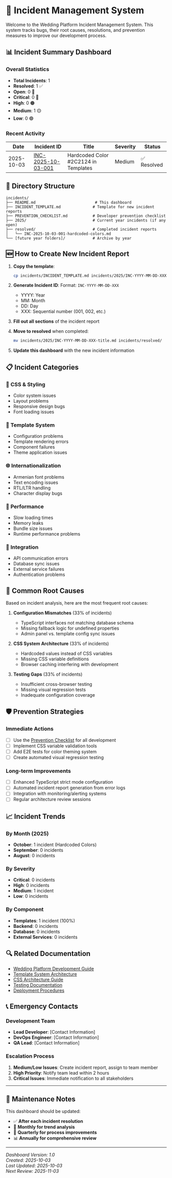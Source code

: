 # 🚨 Incident Management System

Welcome to the Wedding Platform Incident Management System. This system tracks bugs, their root causes, resolutions, and prevention measures to improve our development process.

## 📊 Incident Summary Dashboard

### Overall Statistics
- **Total Incidents**: 1
- **Resolved**: 1 ✅
- **Open**: 0 🔄
- **Critical**: 0 🔴
- **High**: 0 🟠
- **Medium**: 1 🟡
- **Low**: 0 🟢

### Recent Activity
| Date | Incident ID | Title | Severity | Status |
|------|-------------|-------|----------|---------|
| 2025-10-03 | [INC-2025-10-03-001](resolved/INC-2025-10-03-001-hardcoded-colors.md) | Hardcoded Color #2C2124 in Templates | Medium | ✅ Resolved |

## 📁 Directory Structure

```
incidents/
├── README.md                          # This dashboard
├── INCIDENT_TEMPLATE.md              # Template for new incident reports
├── PREVENTION_CHECKLIST.md           # Developer prevention checklist
├── 2025/                             # Current year incidents (if any open)
├── resolved/                         # Completed incident reports
│   └── INC-2025-10-03-001-hardcoded-colors.md
└── [future year folders]/            # Archive by year
```

## 🆕 How to Create New Incident Report

1. **Copy the template**:
   ```bash
   cp incidents/INCIDENT_TEMPLATE.md incidents/2025/INC-YYYY-MM-DD-XXX-title.md
   ```

2. **Generate Incident ID**: Format: `INC-YYYY-MM-DD-XXX` 
   - YYYY: Year
   - MM: Month  
   - DD: Day
   - XXX: Sequential number (001, 002, etc.)

3. **Fill out all sections** of the incident report

4. **Move to resolved** when completed:
   ```bash
   mv incidents/2025/INC-YYYY-MM-DD-XXX-title.md incidents/resolved/
   ```

5. **Update this dashboard** with the new incident information

## 📋 Incident Categories

### 🎨 **CSS & Styling**
- Color system issues
- Layout problems
- Responsive design bugs
- Font loading issues

### 🔧 **Template System**
- Configuration problems
- Template rendering errors
- Component failures
- Theme application issues

### 🌐 **Internationalization**
- Armenian font problems
- Text encoding issues
- RTL/LTR handling
- Character display bugs

### 🚀 **Performance**
- Slow loading times
- Memory leaks
- Bundle size issues
- Runtime performance problems

### 🔗 **Integration**
- API communication errors
- Database sync issues
- External service failures
- Authentication problems

## 🎯 Common Root Causes

Based on incident analysis, here are the most frequent root causes:

1. **Configuration Mismatches** (33% of incidents)
   - TypeScript interfaces not matching database schema
   - Missing fallback logic for undefined properties
   - Admin panel vs. template config sync issues

2. **CSS System Architecture** (33% of incidents)
   - Hardcoded values instead of CSS variables
   - Missing CSS variable definitions
   - Browser caching interfering with development

3. **Testing Gaps** (33% of incidents)
   - Insufficient cross-browser testing
   - Missing visual regression tests
   - Inadequate configuration coverage

## 🛡️ Prevention Strategies

### **Immediate Actions**
- [ ] Use the [Prevention Checklist](PREVENTION_CHECKLIST.md) for all development
- [ ] Implement CSS variable validation tools
- [ ] Add E2E tests for color theming system
- [ ] Create automated visual regression testing

### **Long-term Improvements**
- [ ] Enhanced TypeScript strict mode configuration
- [ ] Automated incident report generation from error logs
- [ ] Integration with monitoring/alerting systems
- [ ] Regular architecture review sessions

## 📈 Incident Trends

### By Month (2025)
- **October**: 1 incident (Hardcoded Colors)
- **September**: 0 incidents
- **August**: 0 incidents

### By Severity
- **Critical**: 0 incidents
- **High**: 0 incidents  
- **Medium**: 1 incident
- **Low**: 0 incidents

### By Component
- **Templates**: 1 incident (100%)
- **Backend**: 0 incidents
- **Database**: 0 incidents
- **External Services**: 0 incidents

## 🔍 Related Documentation

- [Wedding Platform Development Guide](/.github/copilot-instructions.md)
- [Template System Architecture](/.github/copilot-instructions.md#template-system-structure)
- [CSS Architecture Guide](/client/src/index.css)
- [Testing Documentation](/playwright.config.ts)
- [Deployment Procedures](/DEPLOYMENT_GUIDE.md)

## 📞 Emergency Contacts

### Development Team
- **Lead Developer**: [Contact Information]
- **DevOps Engineer**: [Contact Information]
- **QA Lead**: [Contact Information]

### Escalation Process
1. **Medium/Low Issues**: Create incident report, assign to team member
2. **High Priority**: Notify team lead within 2 hours
3. **Critical Issues**: Immediate notification to all stakeholders

---

## 📝 Maintenance Notes

This dashboard should be updated:
- ✅ **After each incident resolution**
- 📅 **Monthly for trend analysis** 
- 🔄 **Quarterly for process improvements**
- 📊 **Annually for comprehensive review**

---

*Dashboard Version: 1.0*  
*Created: 2025-10-03*  
*Last Updated: 2025-10-03*  
*Next Review: 2025-11-03*